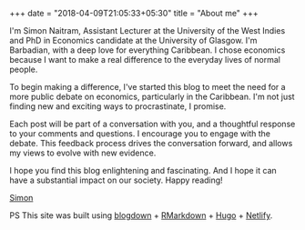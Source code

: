 +++
date = "2018-04-09T21:05:33+05:30"
title = "About me"
+++

I'm Simon Naitram, Assistant Lecturer at the University of the West Indies and PhD in Economics candidate at the University of Glasgow. I'm Barbadian, with a deep love for everything Caribbean. I chose economics because I want to make a real difference to the everyday lives of normal people.

To begin making a difference, I've started this blog to meet the need for a more public debate on economics, particularly in the Caribbean. I'm not just finding new and exciting ways to procrastinate, I promise.

Each post will be part of a conversation with you, and a thoughtful response to your comments and questions. I encourage you to engage with the debate. This feedback process drives the conversation forward, and allows my views to evolve with new evidence.

I hope you find this blog enlightening and fascinating. And I hope it can have a substantial impact on our society. Happy reading!

<a href="mailto:simon.naitram@gmail.com" target="_blank">Simon</a>

PS This site was built using <a href="https://bookdown.org/yihui/blogdown/" target="_blank">blogdown</a> + <a href="https://rmarkdown.rstudio.com" target="_blank">RMarkdown</a> + <a href="https://gohugo.io/" target="_blank">Hugo</a> + <a href="https://www.netlify.com/" target="_blank">Netlify</a>.
